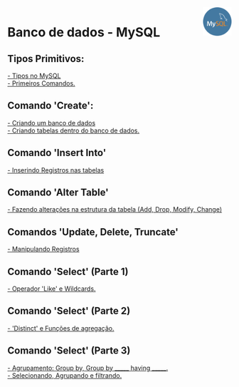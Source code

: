 <img src="mysql-icon.png" height="64" align="right">

<h1>Banco de dados - MySQL</h1>


<h2>Tipos Primitivos:</h2>
 
 <p>
   <a href="Tipos.pdf" target="_blank">
   - Tipos no MySQL
   <br>
   - Primeiros Comandos.
  </a>
  </p>

<h2>Comando 'Create':</h2>
 
 <p>
   <a href="Create.pdf">
   - Criando um banco de dados
   <br>
   - Criando tabelas dentro do banco de dados.
  </a>
  </p>
  
  <h2>Comando 'Insert Into'</h2>

 <p>
   <a href="Insert.pdf">
   - Inserindo Registros nas tabelas
 </a>
 </p>
  
 <h2>Comando 'Alter Table'</h2>

 <p>
   <a href="AlterTable.pdf">
   - Fazendo alterações na estrutura da tabela
     (Add, Drop, Modify, Change)
 </a>
 </p>

 <h2>Comandos 'Update, Delete, Truncate'</h2>
 <p>
   <a href="Update.pdf">
   - Manipulando Registros
 </a>
 </p>
  
 <h2>Comando 'Select' (Parte 1)</h2>
 <p>
   <a href="Select1.pdf">
   - Operador 'Like' e Wildcards.
 </a>
 </p>
  
 <h2>Comando 'Select' (Parte 2)</h2>
 <p>
   <a href="Select2.pdf">
   - 'Distinct' e Funções de agregação.
 </a>
 </p>
 
 <h2>Comando 'Select' (Parte 3)</h2>
 <p>
   <a href="Select3.pdf">
   - Agrupamento: Group by, Group by _____ having _____. 
   <br>
   - Selecionando, Agrupando e filtrando.
 </a>
 </p>

